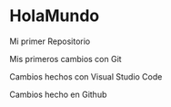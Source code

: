 # HolaMundo
Mi primer Repositorio

Mis primeros cambios con Git

Cambios hechos con Visual Studio Code

Cambios hecho en Github
